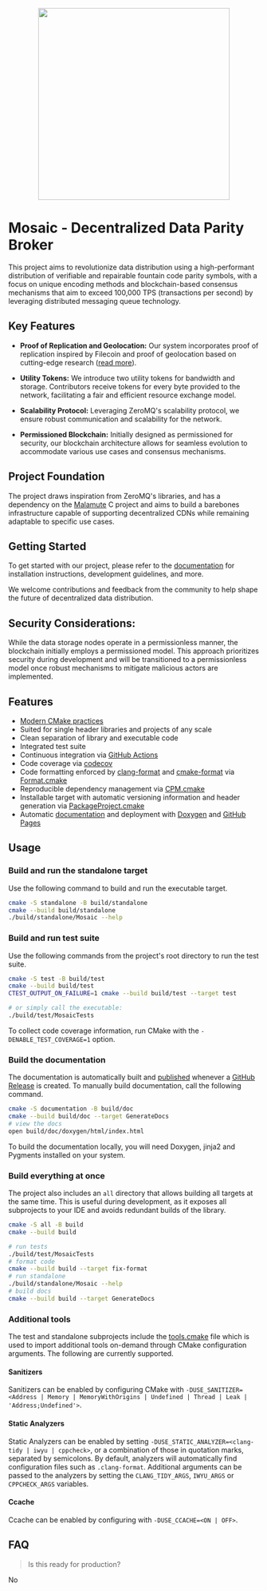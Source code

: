 
<p align="center">
  <img src="https://github.com/BHare1985/mosaic/assets/2180284/595a6a61-7b3c-4bdf-af11-1a1d3c1f9b70" height="384" width="auto" />
</p>

# Mosaic - Decentralized Data Parity Broker

This project aims to revolutionize data distribution using a high-performant distribution of verifiable and repairable fountain code parity symbols, with a focus on unique encoding methods and blockchain-based consensus mechanisms that aim to exceed 100,000 TPS (transactions per second) by leveraging distributed messaging queue technology.

## Key Features

- **Proof of Replication and Geolocation:** Our system incorporates proof of replication inspired by Filecoin and proof of geolocation based on cutting-edge research ([read more](https://eprint.iacr.org/2021/697.pdf)).
  
- **Utility Tokens:** We introduce two utility tokens for bandwidth and storage. Contributors receive tokens for every byte provided to the network, facilitating a fair and efficient resource exchange model.

- **Scalability Protocol:** Leveraging  ZeroMQ's scalability protocol, we ensure robust communication and scalability for the network.

- **Permissioned Blockchain:** Initially designed as permissioned for security, our blockchain architecture allows for seamless evolution to accommodate various use cases and consensus mechanisms.

## Project Foundation

The project draws inspiration from ZeroMQ's libraries, and has a dependency on the [Malamute](https://github.com/zeromq/malamute) C project and aims to build a barebones infrastructure capable of supporting decentralized CDNs while remaining adaptable to specific use cases.

## Getting Started

To get started with our project, please refer to the [documentation](https://bhare1985.github.io/mosaic) for installation instructions, development guidelines, and more.

We welcome contributions and feedback from the community to help shape the future of decentralized data distribution.

## Security Considerations:

While the data storage nodes operate in a permissionless manner, the blockchain initially employs a permissioned model. This approach prioritizes security during development and will be transitioned to a permissionless model once robust mechanisms to mitigate malicious actors are implemented.


## Features

- [Modern CMake practices](https://pabloariasal.github.io/2018/02/19/its-time-to-do-cmake-right/)
- Suited for single header libraries and projects of any scale
- Clean separation of library and executable code
- Integrated test suite
- Continuous integration via [GitHub Actions](https://help.github.com/en/actions/)
- Code coverage via [codecov](https://codecov.io)
- Code formatting enforced by [clang-format](https://clang.llvm.org/docs/ClangFormat.html) and [cmake-format](https://github.com/cheshirekow/cmake_format) via [Format.cmake](https://github.com/TheLartians/Format.cmake)
- Reproducible dependency management via [CPM.cmake](https://github.com/TheLartians/CPM.cmake)
- Installable target with automatic versioning information and header generation via [PackageProject.cmake](https://github.com/TheLartians/PackageProject.cmake)
- Automatic [documentation](https://bhare1985.github.io/mosaic) and deployment with [Doxygen](https://www.doxygen.nl) and [GitHub Pages](https://pages.github.com)

## Usage

### Build and run the standalone target

Use the following command to build and run the executable target.

```bash
cmake -S standalone -B build/standalone
cmake --build build/standalone
./build/standalone/Mosaic --help
```

### Build and run test suite

Use the following commands from the project's root directory to run the test suite.

```bash
cmake -S test -B build/test
cmake --build build/test
CTEST_OUTPUT_ON_FAILURE=1 cmake --build build/test --target test

# or simply call the executable: 
./build/test/MosaicTests
```

To collect code coverage information, run CMake with the `-DENABLE_TEST_COVERAGE=1` option.


### Build the documentation

The documentation is automatically built and [published](https://bhare1985.github.io/mosaic) whenever a [GitHub Release](https://help.github.com/en/github/administering-a-repository/managing-releases-in-a-repository) is created.
To manually build documentation, call the following command.

```bash
cmake -S documentation -B build/doc
cmake --build build/doc --target GenerateDocs
# view the docs
open build/doc/doxygen/html/index.html
```

To build the documentation locally, you will need Doxygen, jinja2 and Pygments installed on your system.

### Build everything at once

The project also includes an `all` directory that allows building all targets at the same time.
This is useful during development, as it exposes all subprojects to your IDE and avoids redundant builds of the library.

```bash
cmake -S all -B build
cmake --build build

# run tests
./build/test/MosaicTests
# format code
cmake --build build --target fix-format
# run standalone
./build/standalone/Mosaic --help
# build docs
cmake --build build --target GenerateDocs
```

### Additional tools

The test and standalone subprojects include the [tools.cmake](cmake/tools.cmake) file which is used to import additional tools on-demand through CMake configuration arguments.
The following are currently supported.

#### Sanitizers

Sanitizers can be enabled by configuring CMake with `-DUSE_SANITIZER=<Address | Memory | MemoryWithOrigins | Undefined | Thread | Leak | 'Address;Undefined'>`.

#### Static Analyzers

Static Analyzers can be enabled by setting `-DUSE_STATIC_ANALYZER=<clang-tidy | iwyu | cppcheck>`, or a combination of those in quotation marks, separated by semicolons.
By default, analyzers will automatically find configuration files such as `.clang-format`.
Additional arguments can be passed to the analyzers by setting the `CLANG_TIDY_ARGS`, `IWYU_ARGS` or `CPPCHECK_ARGS` variables.

#### Ccache

Ccache can be enabled by configuring with `-DUSE_CCACHE=<ON | OFF>`.

## FAQ

> Is this ready for production?

No

